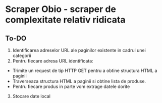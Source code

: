 # Scraper Obio - scraper de complexitate relativ ridicata

## To-DO
1. Identificarea adreselor URL ale paginilor existente in cadrul unei categorii
2. Pentru fiecare adresa URL identificata:
- Trimite un request de tip HTTP GET pentru a obtine structura HTML a paginii
- Traverseaza structura HTML a paginii si obtine lista de produse. 
- Pentru fiecare produs in parte vom extrage datele dorite

3. Stocare date local 